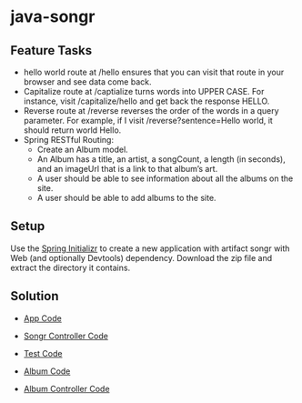 # java-songr

## Feature Tasks
* hello world route at /hello ensures that you can visit that route in your browser and see data come back.
* Capitalize route at /captialize turns words into UPPER CASE. For instance, visit /capitalize/hello and get back the response HELLO.
* Reverse route at /reverse reverses the order of the words in a query parameter. For example, if I visit /reverse?sentence=Hello world, it should return world Hello.
* Spring RESTful Routing:
   * Create an Album model.
   * An Album has a title, an artist, a songCount, a length (in seconds), and an imageUrl that is a link to that album’s art.
   * A user should be able to see information about all the albums on the site.
   * A user should be able to add albums to the site.
   
## Setup
Use the [Spring Initializr](https://start.spring.io/) to create a new application with artifact songr with Web (and optionally Devtools) dependency. Download the zip file and extract the directory it contains. 

## Solution
* [App Code](https://github.com/idothestamping/java-songr/src/main/java/com/idothestamping/lab11/songr/Album.java)
* [Songr Controller Code](https://github.com/idothestamping/java-songr/src/main/java/com/idothestamping/lab11/songr/SongrController/SongrController.java)
* [Test Code](https://github.com/idothestamping/java-songr/src/test/java/com/idothestamping/lab11/songr/SongrApplicationTests.java)

* [Album Code](https://github.com/idothestamping/java-songr/blob/master/src/main/java/com/idothestamping/lab11/songr/Album.java)
* [Album Controller Code](https://github.com/idothestamping/java-songr/blob/master/src/main/java/com/idothestamping/lab11/songr/SongrController/AlbumController.java)

